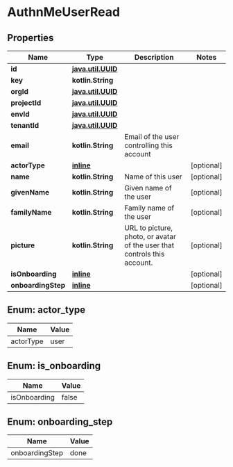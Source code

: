 
# AuthnMeUserRead

## Properties
Name | Type | Description | Notes
------------ | ------------- | ------------- | -------------
**id** | [**java.util.UUID**](java.util.UUID.md) |  | 
**key** | **kotlin.String** |  | 
**orgId** | [**java.util.UUID**](java.util.UUID.md) |  | 
**projectId** | [**java.util.UUID**](java.util.UUID.md) |  | 
**envId** | [**java.util.UUID**](java.util.UUID.md) |  | 
**tenantId** | [**java.util.UUID**](java.util.UUID.md) |  | 
**email** | **kotlin.String** | Email of the user controlling this account | 
**actorType** | [**inline**](#ActorType) |  |  [optional]
**name** | **kotlin.String** | Name of this user |  [optional]
**givenName** | **kotlin.String** | Given name of the user |  [optional]
**familyName** | **kotlin.String** | Family name of the user |  [optional]
**picture** | **kotlin.String** | URL to picture, photo, or avatar of the user that controls this account. |  [optional]
**isOnboarding** | [**inline**](#IsOnboarding) |  |  [optional]
**onboardingStep** | [**inline**](#OnboardingStep) |  |  [optional]


<a name="ActorType"></a>
## Enum: actor_type
Name | Value
---- | -----
actorType | user


<a name="IsOnboarding"></a>
## Enum: is_onboarding
Name | Value
---- | -----
isOnboarding | false


<a name="OnboardingStep"></a>
## Enum: onboarding_step
Name | Value
---- | -----
onboardingStep | done



